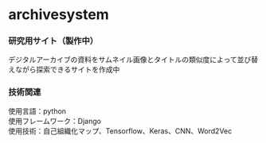 # archivesystem
### 研究用サイト（製作中）
デジタルアーカイブの資料をサムネイル画像とタイトルの類似度によって並び替えながら探索できるサイトを作成中

### 技術関連
使用言語：python <br>
使用フレームワーク：Django <br>
使用技術：自己組織化マップ、Tensorflow、Keras、CNN、Word2Vec <br>
